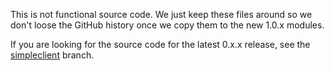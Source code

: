 This is not functional source code. We just keep these files around so we don't loose the GitHub history once we copy them to the new 1.0.x modules.

If you are looking for the source code for the latest 0.x.x release, see the [simpleclient](https://github.com/prometheus/client_java/tree/simpleclient) branch.
